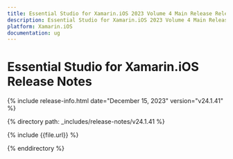 ```yaml
---
title: Essential Studio for Xamarin.iOS 2023 Volume 4 Main Release Release Notes  
description: Essential Studio for Xamarin.iOS 2023 Volume 4 Main Release Release Notes  
platform: Xamarin.iOS
documentation: ug
---
```


# Essential Studio for Xamarin.iOS  Release Notes  

{% include release-info.html date="December 15, 2023"  version="v24.1.41" %} 

{% directory path: _includes/release-notes/v24.1.41 %}

{% include {{file.url}} %}

{% enddirectory %}